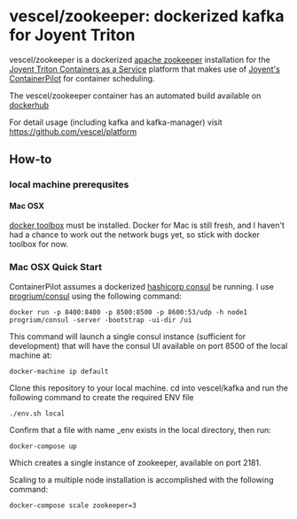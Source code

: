 # vescel/zookeeper: dockerized kafka for Joyent Triton
vescel/zookeeper is a dockerized [apache zookeeper](https://zookeeper.apache.org//) installation for the [Joyent Triton Containers as a Service](https://www.joyent.com/triton) platform that makes use of [Joyent's ContainerPilot](https://www.joyent.com/containerpilot) for container scheduling.

The vescel/zookeeper container has an automated build available on [dockerhub](https://hub.docker.com/r/vescel)

For detail usage (including kafka and kafka-manager) visit https://github.com/vescel/platform

## How-to
### local machine prerequsites
#### Mac OSX
[docker toolbox](https://www.docker.com/products/docker-toolbox) must be installed. Docker for Mac is still fresh, and I haven't had a chance to work out the network bugs yet, so stick with docker toolbox for now.

### Mac OSX Quick Start
ContainerPilot assumes a dockerized [hashicorp consul](https://www.consul.io/) be running. I use [progrium/consul](https://hub.docker.com/r/progrium/consul/) using the following command:

```
docker run -p 8400:8400 -p 8500:8500 -p 8600:53/udp -h node1 progrium/consul -server -bootstrap -ui-dir /ui
```
This command will launch a single consul instance (sufficient for development) that will have the consul UI available on port 8500 of the local machine at: 

```
docker-machine ip default
```

Clone this repository to your local machine. cd into vescel/kafka and run the following command to create the required ENV file

```
./env.sh local
```

Confirm that a file with name _env exists in the local directory, then run:

```
docker-compose up
```
Which creates a single instance of zookeeper, available on port 2181.

Scaling to a multiple node installation is accomplished with the following command:

```
docker-compose scale zookeeper=3
